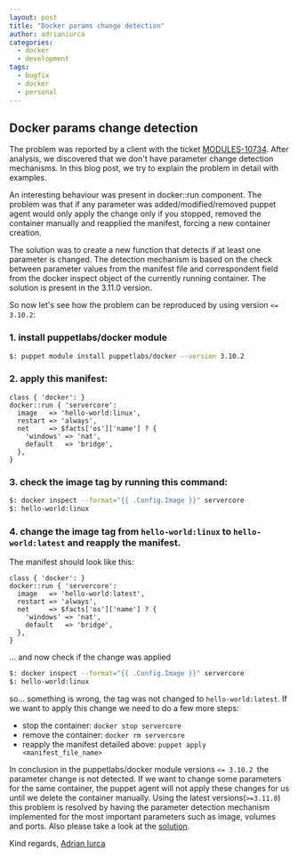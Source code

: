 ```yaml
---
layout: post
title: "Docker params change detection"
author: adrianiurca
categories:
  - docker
  - development
tags:
  - bugfix
  - docker
  - personal
---
```


## Docker params change detection

The problem was reported by a client with the ticket [MODULES-10734](https://tickets.puppetlabs.com/browse/MODULES-10734). After analysis, we discovered that we don't have parameter change detection mechanisms. In this blog post, we try to explain the problem in detail with examples.

An interesting behaviour was present in docker::run component. The problem was that if any parameter was added/modified/removed puppet agent would only apply the change only if you stopped, removed the container manually and reapplied the manifest, forcing a new container creation.

The solution was to create a new function that detects if at least one parameter is changed. The detection mechanism is based on the check between parameter values from the manifest file and correspondent field from the docker inspect object of the currently running container. The solution is present in the 3.11.0 version.

So now let's see how the problem can be reproduced by using version `<= 3.10.2`:

### 1. install puppetlabs/docker module

```bash
$: puppet module install puppetlabs/docker --version 3.10.2
```

### 2. apply this manifest:

```puppet
class { 'docker': }
docker::run { 'servercore':
  image   => 'hello-world:linux',
  restart => 'always',
  net     => $facts['os']['name'] ? {
    'windows' => 'nat',
    default   => 'bridge',
  },
}

```

### 3. check the image tag by running this command:

```bash
$: docker inspect --format="{{ .Config.Image }}" servercore
$: hello-world:linux
```

### 4. change the image tag from `hello-world:linux` to `hello-world:latest` and reapply the manifest.

The manifest should look like this:

```puppet
class { 'docker': }
docker::run { 'servercore':
  image   => 'hello-world:latest',
  restart => 'always',
  net     => $facts['os']['name'] ? {
    'windows' => 'nat',
    default   => 'bridge',
  },
}
```

... and now check if the change was applied

```bash
$: docker inspect --format="{{ .Config.Image }}" servercore
$: hello-world:linux
```

so... something is wrong, the tag was not changed to `hello-world:latest`. If we want to apply this change we need to do a few more steps:

- stop the container: `docker stop servercore`
- remove the container: `docker rm servercore`
- reapply the manifest detailed above: `puppet apply <manifest_file_name>`

In conclusion in the puppetlabs/docker module versions `<= 3.10.2 `the parameter change is not detected. If we want to change some parameters for the same container, the puppet agent will not apply these changes for us until we delete the container manually.
Using the latest versions(`>=3.11.0`) this problem is resolved by having the parameter detection mechanism implemented for the most important parameters such as image, volumes and ports.
Also please take a look at the [solution](https://github.com/puppetlabs/puppetlabs-docker/pull/648).

Kind regards,
[Adrian Iurca](https://github.com/adrianiurca)
